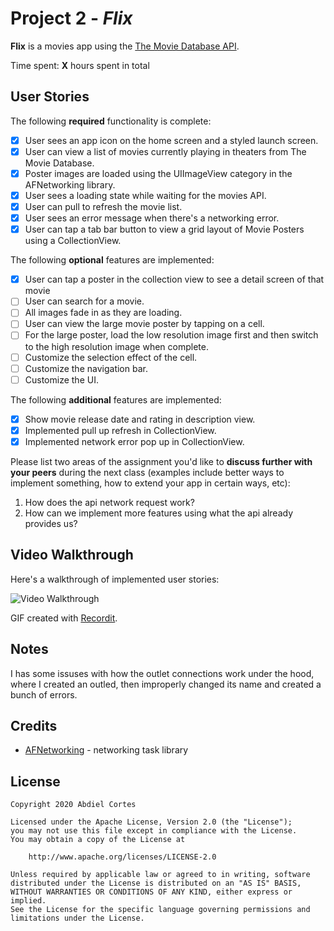 # Project 2 - *Flix*

**Flix** is a movies app using the [The Movie Database API](http://docs.themoviedb.apiary.io/#).

Time spent: **X** hours spent in total

## User Stories

The following **required** functionality is complete:

- [x] User sees an app icon on the home screen and a styled launch screen.
- [x] User can view a list of movies currently playing in theaters from The Movie Database.
- [x] Poster images are loaded using the UIImageView category in the AFNetworking library.
- [x] User sees a loading state while waiting for the movies API.
- [x] User can pull to refresh the movie list.
- [x] User sees an error message when there's a networking error.
- [x] User can tap a tab bar button to view a grid layout of Movie Posters using a CollectionView.

The following **optional** features are implemented:

- [x] User can tap a poster in the collection view to see a detail screen of that movie
- [ ] User can search for a movie.
- [ ] All images fade in as they are loading.
- [ ] User can view the large movie poster by tapping on a cell.
- [ ] For the large poster, load the low resolution image first and then switch to the high resolution image when complete.
- [ ] Customize the selection effect of the cell.
- [ ] Customize the navigation bar.
- [ ] Customize the UI.

The following **additional** features are implemented:

- [x] Show movie release date and rating in description view.
- [x] Implemented pull up refresh in CollectionView.
- [x] Implemented network error pop up in CollectionView.

Please list two areas of the assignment you'd like to **discuss further with your peers** during the next class (examples include better ways to implement something, how to extend your app in certain ways, etc):

1. How does the api network request work?
2. How can we implement more features using what the api already provides us?

## Video Walkthrough

Here's a walkthrough of implemented user stories:

<img src='http://g.recordit.co/ETLSqYamLy.gif' width='' alt='Video Walkthrough' />

GIF created with [Recordit](https://recordit.co/).

## Notes

I has some issuses with how the outlet connections work under the hood, where I created an outled, then improperly changed its name and created a bunch of errors.

## Credits

- [AFNetworking](https://github.com/AFNetworking/AFNetworking) - networking task library

## License

    Copyright 2020 Abdiel Cortes

    Licensed under the Apache License, Version 2.0 (the "License");
    you may not use this file except in compliance with the License.
    You may obtain a copy of the License at

        http://www.apache.org/licenses/LICENSE-2.0

    Unless required by applicable law or agreed to in writing, software
    distributed under the License is distributed on an "AS IS" BASIS,
    WITHOUT WARRANTIES OR CONDITIONS OF ANY KIND, either express or implied.
    See the License for the specific language governing permissions and
    limitations under the License.
